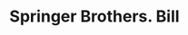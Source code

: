 ---
doi: 10.7916/D8MK7QWG
date_other: '1880'
date_other_textual: 1880-1889
form: printed ephemera
genre:
- Invoices
name:
- Springer Brothers
object_in_context_url: https://biggert.cul.columbia.edu/items/view/ave_biggert_00458
subject_hierarchical_geographic:
- Boston, Massachusetts, United States
subject_name:
- Springer Brothers
title: Springer Brothers. Bill
sort_title: Springer Brothers. Bill
call_number: ave_biggert_00458
coordinates:
- 42.35805555555556,-71.06361111111111
pid: ave_biggert_00458
identifiers: ave_biggert_00458
thumbnail: https://derivativo-3.library.columbia.edu/iiif/2/ldpd:344048/full/!256,256/0/native.jpg
permalink: /biggert/ave_biggert_00458/
layout: iiif-image-page
---